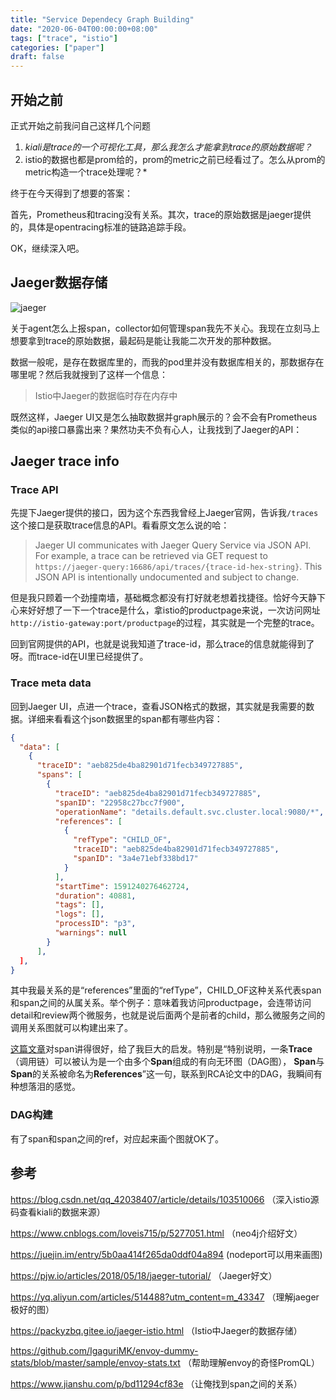 ```yaml
---
title: "Service Dependecy Graph Building"
date: "2020-06-04T00:00:00+08:00"
tags: ["trace", "istio"]
categories: ["paper"]
draft: false
---
```


## 开始之前

正式开始之前我问自己这样几个问题

1. *kiali是trace的一个可视化工具，那么我怎么才能拿到trace的原始数据呢？*
2. istio的数据也都是prom给的，prom的metric之前已经看过了。怎么从prom的metric构造一个trace处理呢？*

终于在今天得到了想要的答案：

首先，Prometheus和tracing没有关系。其次，trace的原始数据是jaeger提供的，具体是opentracing标准的链路追踪手段。

OK，继续深入吧。

## Jaeger数据存储

![jaeger](https://upload-images.jianshu.io/upload_images/6338598-43e67ff8256f3ec7.png?imageMogr2/auto-orient/strip|imageView2/2/w/1200)

关于agent怎么上报span，collector如何管理span我先不关心。我现在立刻马上想要拿到trace的原始数据，最起码是能让我能二次开发的那种数据。

数据一般呢，是存在数据库里的，而我的pod里并没有数据库相关的，那数据存在哪里呢？然后我就搜到了这样一个信息：

> Istio中Jaeger的数据临时存在内存中

既然这样，Jaeger UI又是怎么抽取数据并graph展示的？会不会有Prometheus类似的api接口暴露出来？果然功夫不负有心人，让我找到了Jaeger的API：

## Jaeger trace info

### Trace API

先提下Jaeger提供的接口，因为这个东西我曾经上Jaeger官网，告诉我`/traces`这个接口是获取trace信息的API。看看原文怎么说的哈：

> Jaeger UI communicates with Jaeger Query Service via JSON API. For example, a trace can be retrieved via GET request to `https://jaeger-query:16686/api/traces/{trace-id-hex-string}`. This JSON API is intentionally undocumented and subject to change.

但是我只顾着一个劲撞南墙，基础概念都没有打好就老想着找捷径。恰好今天静下心来好好想了一下一个trace是什么，拿istio的productpage来说，一次访问网址`http://istio-gateway:port/productpage`的过程，其实就是一个完整的trace。

回到官网提供的API，也就是说我知道了trace-id，那么trace的信息就能得到了呀。而trace-id在UI里已经提供了。

### Trace meta data

回到Jaeger UI，点进一个trace，查看JSON格式的数据，其实就是我需要的数据。详细来看看这个json数据里的span都有哪些内容：

```json
{
  "data": [
    {
      "traceID": "aeb825de4ba82901d71fecb349727885",
      "spans": [
        {
          "traceID": "aeb825de4ba82901d71fecb349727885",
          "spanID": "22958c27bcc7f900",
          "operationName": "details.default.svc.cluster.local:9080/*",
          "references": [
            {
              "refType": "CHILD_OF",
              "traceID": "aeb825de4ba82901d71fecb349727885",
              "spanID": "3a4e71ebf338bd17"
            }
          ],
          "startTime": 1591240276462724,
          "duration": 40881,
          "tags": [],
          "logs": [],
          "processID": "p3",
          "warnings": null
        }
      ],
  ],
}
```

其中我最关系的是“references”里面的“refType”，CHILD_OF这种关系代表span和span之间的从属关系。举个例子：意味着我访问productpage，会连带访问detail和review两个微服务，也就是说后面两个是前者的child，那么微服务之间的调用关系图就可以构建出来了。

[这篇文章](https://github.com/opentracing-contrib/opentracing-specification-zh/blob/master/specification.md)对span讲得很好，给了我巨大的启发。特别是“特别说明，一条**Trace**（调用链）可以被认为是一个由多个**Span**组成的有向无环图（DAG图）， **Span**与**Span**的关系被命名为**References**”这一句，联系到RCA论文中的DAG，我瞬间有种想落泪的感觉。

### DAG构建

有了span和span之间的ref，对应起来画个图就OK了。

## 参考

https://blog.csdn.net/qq_42038407/article/details/103510066 （深入istio源码查看kiali的数据来源）

https://www.cnblogs.com/loveis715/p/5277051.html （neo4j介绍好文）

https://juejin.im/entry/5b0aa414f265da0ddf04a894 (nodeport可以用来画图)

https://pjw.io/articles/2018/05/18/jaeger-tutorial/ （Jaeger好文）

https://yq.aliyun.com/articles/514488?utm_content=m_43347 （理解jaeger极好的图）

https://packyzbq.gitee.io/jaeger-istio.html （Istio中Jaeger的数据存储）

https://github.com/IgaguriMK/envoy-dummy-stats/blob/master/sample/envoy-stats.txt （帮助理解envoy的奇怪PromQL）

https://www.jianshu.com/p/bd11294cf83e （让俺找到span之间的关系）